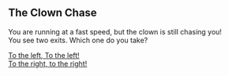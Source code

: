 ## The Clown Chase  
You are running at a fast speed, but the clown is still chasing you!  
You see two exits. Which one do you take? 

[To the left, To the left!](Dead-End.md)  
[To the right, to the right!](Ran-Away.md)